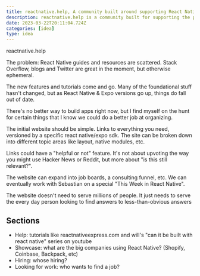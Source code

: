 ```yaml
---
title: reactnative.help, A community built around supporting React Native
description: reactnative.help is a community built for supporting the present & future state of React Native.
date: 2023-03-22T20:11:04.724Z
categories: [idea]
type: idea
---
```


reactnative.help

The problem: React Native guides and resources are scattered. Stack Overflow, blogs and Twitter are great in the moment, but otherwise ephemeral.

The new features and tutorials come and go. Many of the foundational stuff hasn't changed, but as React Native & Expo versions go up, things do fall out of date.

There's no better way to build apps right now, but I find myself on the hunt for certain things that I know we could do a better job at organizing.

The initial website should be simple. Links to everything you need, versioned by a specific react native/expo sdk. The site can be broken down into different
topic areas like layout, native modules, etc.

Links could have a "helpful or not" feature. It's not about upvoting the way you might use Hacker News or Reddit, but more about "is this still relevant?".

The website can expand into job boards, a consulting funnel, etc. We can eventually work with Sebastian on a special "This Week in React Native".

The website doesn't need to serve millions of people. It just needs to serve the every day person looking to find answers to less-than-obvious answers

## Sections

- Help: tutorials like reactnativeexpress.com and will's "can it be built with react native" series on youtube
- Showcase: what are the big companies using React Native? (Shopify, Coinbase, Backpack, etc)
- Hiring: whose hiring?
- Looking for work: who wants to find a job?
